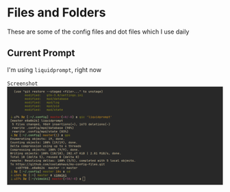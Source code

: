# Files and Folders

These are some of the config files and dot files which I use daily

## Current Prompt

I'm using `liquidprompt`, right now

`Screenshot`
![liquidprompt](temp/liquidpromptss.png)
